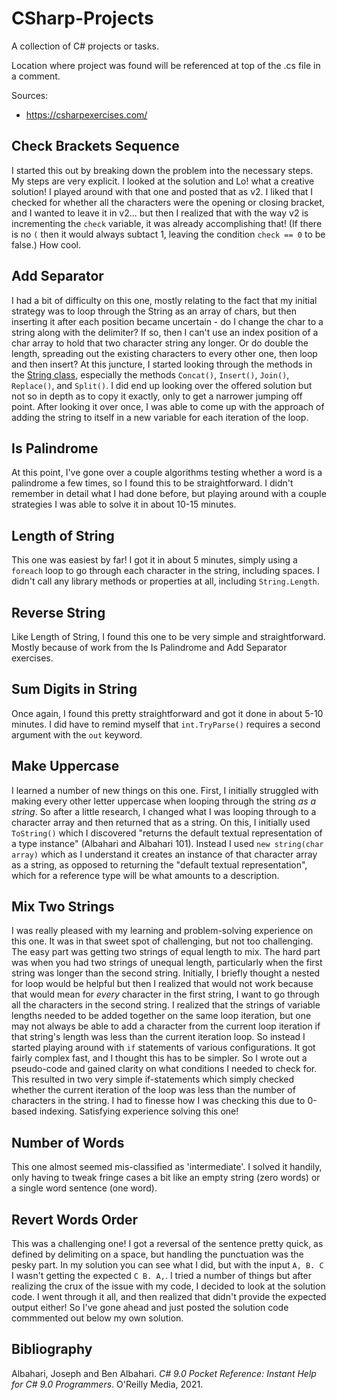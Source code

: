 # CSharp-Projects

A collection of C# projects or tasks.

Location where project was found will be referenced at top of the .cs file in a comment.

Sources:
- https://csharpexercises.com/

## Check Brackets Sequence
I started this out by breaking down the problem into the necessary steps. My steps are very explicit. I looked at the solution and Lo! what a creative solution! I played around with that one and posted that as v2. I liked that I checked for whether all the characters were the opening or closing bracket, and I wanted to leave it in v2... but then I realized that with the way v2 is incrementing the `check` variable, it was already accomplishing that! (If there is no `(` then it would always subtact 1, leaving the condition `check == 0` to be false.) How cool.

## Add Separator
I had a bit of difficulty on this one, mostly relating to the fact that my initial strategy was to loop through the String as an array of chars, but then inserting it after each position became uncertain - do I change the char to a string along with the delimiter? If so, then I can't use an index position of a char array to hold that two character string any longer. Or do double the length, spreading out the existing characters to every other one, then loop and then insert? At this juncture, I started looking through the methods in the [String class](https://docs.microsoft.com/en-us/dotnet/api/system.string?view=net-6.0), especially the methods `Concat()`, `Insert()`, `Join()`, `Replace()`, and `Split()`. I did end up looking over the offered solution but not so in depth as to copy it exactly, only to get a narrower jumping off point. After looking it over once, I was able to come up with the approach of adding the string to itself in a new variable for each iteration of the loop.

## Is Palindrome
At this point, I've gone over a couple algorithms testing whether a word is a palindrome a few times, so I found this to be straightforward. I didn't remember in detail what I had done before, but playing around with a couple strategies I was able to solve it in about 10-15 minutes.

## Length of String
This one was easiest by far! I got it in about 5 minutes, simply using a `foreach` loop to go through each character in the string, including spaces. I didn't call any library methods or properties at all, including `String.Length`.

## Reverse String
Like Length of String, I found this one to be very simple and straightforward. Mostly because of work from the Is Palindrome and Add Separator exercises.

## Sum Digits in String
Once again, I found this pretty straightforward and got it done in about 5-10 minutes. I did have to remind myself that `int.TryParse()` requires a second argument with the `out` keyword.

## Make Uppercase
I learned a number of new things on this one. First, I initially struggled with making every other letter uppercase when looping through the string *as a string*. So after a little research, I changed what I was looping through to a character array and then returned that as a string. On this, I initially used `ToString()` which I discovered "returns the default textual representation of a type instance" (Albahari and Albahari 101). Instead I used `new string(char array)` which as I understand it creates an instance of that character array as a string, as opposed to returning the "default textual representation", which for a reference type will be what amounts to a description.

## Mix Two Strings
I was really pleased with my learning and problem-solving experience on this one. It was in that sweet spot of challenging, but not too challenging. The easy part was getting two strings of equal length to mix. The hard part was when you had two strings of unequal length, particularly when the first string was longer than the second string. Initially, I briefly thought a nested for loop would be helpful but then I realized that would not work because that would mean for *every* character in the first string, I want to go through all the characters in the second string. I realized that the strings of variable lengths needed to be added together on the same loop iteration, but one may not always be able to add a character from the current loop iteration if that string's length was less than the current iteration loop. So instead I started playing around with `if` statements of various configurations. It got fairly complex fast, and I thought this has to be simpler. So I wrote out a pseudo-code and gained clarity on what conditions I needed to check for. This resulted in two very simple if-statements which simply checked whether the current iteration of the loop was less than the number of characters in the string. I had to finesse how I was checking this due to 0-based indexing. Satisfying experience solving this one!

## Number of Words
This one almost seemed mis-classified as 'intermediate'. I solved it handily, only having to tweak fringe cases a bit like an empty string (zero words) or a single word sentence (one word).

## Revert Words Order
This was a challenging one! I got a reversal of the sentence pretty quick, as defined by delimiting on a space, but handling the punctuation was the pesky part. In my solution you can see what I did, but with the input `A, B. C` I wasn't getting the expected `C B. A,`. I tried a number of things but after realizing the crux of the issue with my code, I decided to look at the solution code. I went through it all, and then realized that didn't provide the expected output either! So I've gone ahead and just posted the solution code commmented out below my own solution.

## Bibliography
Albahari, Joseph and Ben Albahari. *C# 9.0 Pocket Reference: Instant Help for C# 9.0 Programmers*. O'Reilly Media, 2021.
